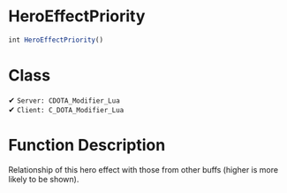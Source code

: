 # HeroEffectPriority
```js	
int HeroEffectPriority()
```
# Class
✔ `Server: CDOTA_Modifier_Lua`  
✔ `Client: C_DOTA_Modifier_Lua`  

# Function Description
Relationship of this hero effect with those from other buffs (higher is more likely to be shown).
